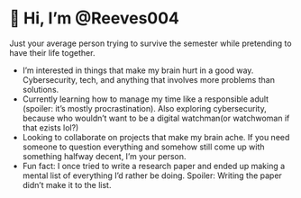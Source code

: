 # 👋 Hi, I’m @Reeves004
Just your average person trying to survive the semester while pretending to have their life together. 
-  I’m interested in things that make my brain hurt in a good way. Cybersecurity, tech, and anything that involves more problems than solutions.
-  Currently learning how to manage my time like a responsible adult (spoiler: it’s mostly procrastination). Also exploring cybersecurity, because who wouldn’t want to be a digital watchman(or watchwoman if that ezists lol?)
-  Looking to collaborate on projects that make my brain ache. If you need someone to question everything and somehow still come up with something halfway decent, I’m your person.
-  Fun fact: I once tried to write a research paper and ended up making a mental list of everything I’d rather be doing. Spoiler: Writing the paper didn’t make it to the list.



